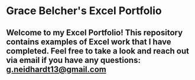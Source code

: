 # Grace Belcher's Excel Portfolio

## Welcome to my Excel Portfolio! This repository contains examples of Excel work that I have completed. Feel free to take a look and reach out via email if you have any questions: g.neidhardt13@gmail.com
